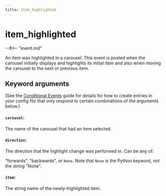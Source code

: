 ```yaml
---
title: item_highlighted
---
```


# item_highlighted


--8<-- "event.md"

An item was highlighted in a carousel. This event is posted
when the carousel initially displays and highlights its initial item
and also when moving the carousel to the next or previous item.

## Keyword arguments

(See the [Conditional Events](overview/conditional.md)
guide for details for how to create entries in your config file that
only respond to certain combinations of the arguments below.)

#### `carousel`:

The name of the carousel that had an item selected.

#### `direction`:

The direction that the highlight change was performed in. Can be any of:

"forwards", "backwards", or `None`. Note that `None` is the Python keyword, not the string "None".

#### `item`:

The string name of the newly-highlighted item.
